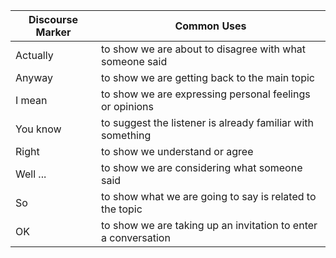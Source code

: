 
| **Discourse Marker** | **Common Uses**                                                |
| -------------------- | -------------------------------------------------------------- |
| Actually             | to show we are about to disagree with what someone said        |
| Anyway               | to show we are getting back to the main topic                  |
| I mean               | to show we are expressing personal feelings or opinions        |
| You know             | to suggest the listener is already familiar with something     |
| Right                | to show we understand or agree                                 |
| Well ...             | to show we are considering what someone said                   |
| So                   | to show what we are going to say is related to the topic       |
| OK                   | to show we are taking up an invitation to enter a conversation |
